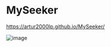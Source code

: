 # MySeeker

https://artur2000lp.github.io/MySeeker/

![image](https://github.com/Artur2000LP/MySeeker/assets/113075481/a6231055-f348-4730-a7bc-24839ca7c68e)
